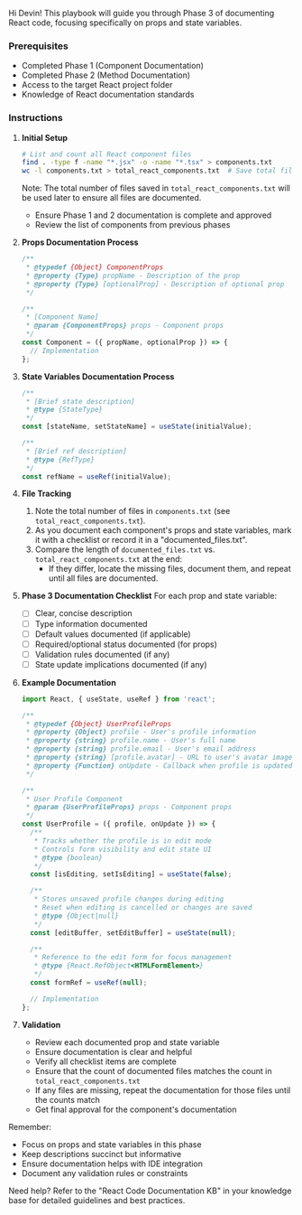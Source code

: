Hi Devin! This playbook will guide you through Phase 3 of documenting React code, focusing specifically on props and state variables.

### Prerequisites
- Completed Phase 1 (Component Documentation)
- Completed Phase 2 (Method Documentation)
- Access to the target React project folder
- Knowledge of React documentation standards

### Instructions

1. **Initial Setup**
   ```bash
   # List and count all React component files
   find . -type f -name "*.jsx" -o -name "*.tsx" > components.txt
   wc -l components.txt > total_react_components.txt  # Save total file count
   ```

   Note: The total number of files saved in `total_react_components.txt` will be used later to ensure all files are documented.

   - Ensure Phase 1 and 2 documentation is complete and approved
   - Review the list of components from previous phases

2. **Props Documentation Process**
   ```jsx
   /**
    * @typedef {Object} ComponentProps
    * @property {Type} propName - Description of the prop
    * @property {Type} [optionalProp] - Description of optional prop
    */

   /**
    * [Component Name]
    * @param {ComponentProps} props - Component props
    */
   const Component = ({ propName, optionalProp }) => {
     // Implementation
   };
   ```

3. **State Variables Documentation Process**
   ```jsx
   /**
    * [Brief state description]
    * @type {StateType}
    */
   const [stateName, setStateName] = useState(initialValue);

   /**
    * [Brief ref description]
    * @type {RefType}
    */
   const refName = useRef(initialValue);
   ```

4. **File Tracking**
   1. Note the total number of files in `components.txt` (see `total_react_components.txt`).
   2. As you document each component's props and state variables, mark it with a checklist or record it in a "documented_files.txt".
   3. Compare the length of `documented_files.txt` vs. `total_react_components.txt` at the end:
      - If they differ, locate the missing files, document them, and repeat until all files are documented.

5. **Phase 3 Documentation Checklist**
   For each prop and state variable:
   - [ ] Clear, concise description
   - [ ] Type information documented
   - [ ] Default values documented (if applicable)
   - [ ] Required/optional status documented (for props)
   - [ ] Validation rules documented (if any)
   - [ ] State update implications documented (if any)

5. **Example Documentation**
   ```jsx
   import React, { useState, useRef } from 'react';

   /**
    * @typedef {Object} UserProfileProps
    * @property {Object} profile - User's profile information
    * @property {string} profile.name - User's full name
    * @property {string} profile.email - User's email address
    * @property {string} [profile.avatar] - URL to user's avatar image
    * @property {Function} onUpdate - Callback when profile is updated
    */

   /**
    * User Profile Component
    * @param {UserProfileProps} props - Component props
    */
   const UserProfile = ({ profile, onUpdate }) => {
     /**
      * Tracks whether the profile is in edit mode
      * Controls form visibility and edit state UI
      * @type {boolean}
      */
     const [isEditing, setIsEditing] = useState(false);

     /**
      * Stores unsaved profile changes during editing
      * Reset when editing is cancelled or changes are saved
      * @type {Object|null}
      */
     const [editBuffer, setEditBuffer] = useState(null);

     /**
      * Reference to the edit form for focus management
      * @type {React.RefObject<HTMLFormElement>}
      */
     const formRef = useRef(null);

     // Implementation
   };
   ```

6. **Validation**
   - Review each documented prop and state variable
   - Ensure documentation is clear and helpful
   - Verify all checklist items are complete
   - Ensure that the count of documented files matches the count in `total_react_components.txt`
   - If any files are missing, repeat the documentation for those files until the counts match
   - Get final approval for the component's documentation

Remember:
- Focus on props and state variables in this phase
- Keep descriptions succinct but informative
- Ensure documentation helps with IDE integration
- Document any validation rules or constraints

Need help? Refer to the "React Code Documentation KB" in your knowledge base for detailed guidelines and best practices.
